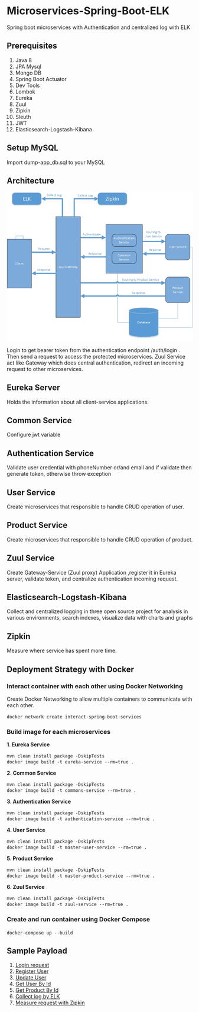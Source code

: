 # Microservices-Spring-Boot-ELK
Spring boot microservices with Authentication and centralized log with ELK

## Prerequisites
1. Java 8
2. JPA Mysql
3. Mongo DB
4. Spring Boot Actuator 
5. Dev Tools 
6. Lombok 
7. Eureka
8. Zuul
9. Zipkin
10. Sleuth
11. JWT
12. Elasticsearch-Logstash-Kibana

## Setup MySQL
Import dump-app_db.sql to your MySQL

## Architecture
![Alt text](asset/architecture.jpg?raw=true "Architecture")

Login to get bearer token from the authentication endpoint /auth/login . Then send a request to access the protected microservices.
Zuul Service act like Gateway which does central authentication, redirect an incoming request to other microservices.

## Eureka Server
Holds the information about all client-service applications.

## Common Service
Configure jwt variable

## Authentication Service
Validate user credential with phoneNumber or/and email and if validate then generate token, otherwise throw exception

## User Service
Create microservices that responsible to handle CRUD operation of user.

## Product Service
Create microservices that responsible to handle CRUD operation of product.

## Zuul Service
Create Gateway-Service (Zuul proxy) Application ,register it in Eureka server, validate token, and centralize authentication incoming request.

## Elasticsearch-Logstash-Kibana
Collect and centralized logging in three open source project for analysis in various environments, search indexes, visualize data with charts and graphs 

## Zipkin
Measure where service has spent more time.

## Deployment Strategy with Docker

### Interact container with each other using Docker Networking
Create Docker Networking to allow multiple containers to communicate with each other.
```
docker network create interact-spring-boot-services
```

### Build image for each microservices
**1. Eureka Service**
```
mvn clean install package -DskipTests
docker image build -t eureka-service --rm=true .
```

**2. Common Service**
```
mvn clean install package -DskipTests
docker image build -t commons-service --rm=true .
```

**3. Authentication Service**
```
mvn clean install package -DskipTests
docker image build -t authentication-service --rm=true .
```

**4. User Service**
```
mvn clean install package -DskipTests
docker image build -t master-user-service --rm=true .
```

**5. Product Service**
```
mvn clean install package -DskipTests
docker image build -t master-product-service --rm=true .
```

**6. Zuul Service**
```
mvn clean install package -DskipTests
docker image build -t zuul-service --rm=true .
```

### Create and run container using Docker Compose
```docker-compose up --build```

## Sample Payload
1. [Login request](asset/login.PNG)
2. [Register User](asset/register_user.PNG)
3. [Update User](asset/update_user.PNG)
4. [Get User By Id](asset/login.PNG)
5. [Get Product By Id](asset/get_product_by_id.PNG)
6. [Collect log by ELK](asset/elk_log.PNG)
7. [Measure request with Zipkin](asset/zipkin_log.PNG)